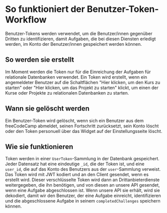 # So funktioniert der Benutzer-Token-Workflow

Benutzer-Tokens werden verwendet, um die Benutzer/innen gegenüber Dritten zu identifizieren, damit Aufgaben, die bei diesen Diensten erledigt werden, im Konto der Benutzer/innen gespeichert werden können.

## So werden sie erstellt

Im Moment werden die Token nur für die Einreichung der Aufgaben für relationale Datenbanken verwendet. Ein Token wird erstellt, wenn ein angemeldeter Benutzer auf die Schaltflächen "Hier klicken, um den Kurs zu starten" oder "Hier klicken, um das Projekt zu starten" klickt, um einen der Kurse oder Projekte zu relationalen Datenbanken zu starten.

## Wann sie gelöscht werden

Ein Benutzer-Token wird gelöscht, wenn sich ein Benutzer aus dem freeCodeCamp abmeldet, seinen Fortschritt zurücksetzt, sein Konto löscht oder den Token personuell über das Widget auf der Einstellungsseite löscht.

## Wie sie funktionieren

Token werden in einer `UserToken`-Sammlung in der Datenbank gespeichert. Jeder Datensatz hat eine eindeutige `_id`, die der Token ist, und eine `user_id`, die auf das Konto des Benutzers aus der `user`-Sammlung verweist. Das Token wird mit JWT kodiert und an den Client gesendet, wenn es erstellt wird. Dieser verschlüsselte Token wird dann an Drittanbieterdienste weitergegeben, die ihn benötigen, und von diesen an unsere API gesendet, wenn eine Aufgabe abgeschlossen ist. Wenn unsere API sie erhält, wird sie dekodiert, damit wir den Benutzer, der eine Aufgabe einreicht, identifizieren und die abgeschlossene Aufgabe in seinem `completedChallenges` speichern können.
